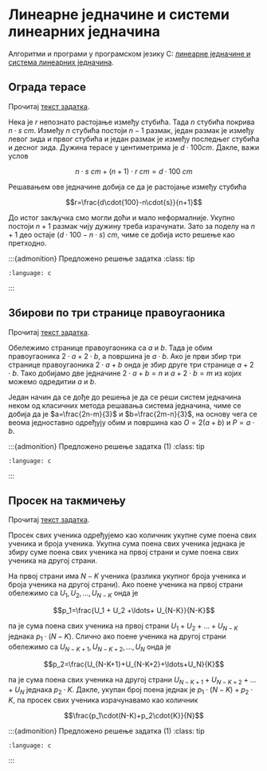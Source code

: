 # Линеарне једначине и системи линеарних једначина

Алгоритми и програми у програмском језику C:
[линеарне једначине и система линеарних једначина](https://petlja.org/biblioteka/r/Zbirka/01%20Aritmetika/01%20Formule/01%20geometrijske%20formule).

## Oграда терасе

Прочитај [текст задатка](https://petlja.org/biblioteka/r/Zbirka/ograda_terase).

Нека је $r$ непознато растојање између стубића. Тада $n$ стубића покрива
$n\cdot{s} \ cm$. Између $n$ стубића постоји $n-1$ размак, један размак је
између левог зида и првог стубића и један размак је између последњег стубића и
десног зида. Дужина терасе у центиметрима је $d\cdot{100}cm$. Дакле, важи
услов

$$n\cdot{s} \ cm+(n+1)\cdot{r} \ cm=d\cdot{100} \ cm$$

Решавањем ове једначине добија се да је растојање између стубића

$$r=\frac{d\cdot{100}-n\cdot{s}}{n+1}$$

До истог закључка смо могли доћи и мало неформалније. Укупно постоји $n+1$
размак чију дужину треба израчунати. Зато за поделу на $n+1$ део остаје
$(d\cdot{100}-n\cdot{s}) \ cm$, чиме се добија исто решење као претходно.

:::{admonition} Предложено решење задатка
:class: tip

```{literalinclude} code/ograda_terase.c
:language: c
```

:::

## Збирови по три странице правоугаоника

Прочитај [текст задатка](https://petlja.org/biblioteka/r/Zbirka/zbirovi_po_tri_stranice_pravougaonika).

Обележимо странице правоугаоника са $a$ и $b$. Тада је обим правоугаоника
$2\cdot{a}+2\cdot{b}$, а површина је $a\cdot{b}$. Ако je први збир три странице
правоугаоника $2\cdot{a}+b$ онда је збир друге три странице $a+2\cdot{b}$. Тако
добијамо две једначине $2\cdot{a}+b=n$ и $a+2\cdot{b}=m$ из којих можемо
одредитии $a$ и $b$.

Један начин да се дође до решења је да се реши систем једначина неком од
класичних метода решавања система једначина, чиме се добија да је
$a=\frac{2n-m}{3}$ и $b=\frac{2m-n}{3}$, на основу чега се веома једноставно
одређују обим и површина као $O=2(a+b)$ и $P=a\cdot{b}$.

:::{admonition} Предложено решење задатка (1)
:class: tip

```{literalinclude} code/zbirovi_po_tri_stranice_pravougaonika.c
:language: c
```

:::

## Просек на такмичењу

Прочитај [текст задатка](https://petlja.org/biblioteka/r/Zbirka/prosek_na_takmicenju).

Просек свих ученика одређујемо као количник укупне суме поена свих ученика и
броја ученика. Укупна сума поена свих ученика једнака је збиру суме поена свих
ученика на првој страни и суме поена свих ученика на другој страни.

На првој страни има $N-K$ ученика (разлика укупног броја ученика и броја
ученика на другој страни). Ако поене ученика на првој страни обележимо са
$U_1,U_2,\ldots,U_{N-K}$ онда је

$$p_1=\frac{U_1 + U_2 +\ldots+ U_{N-K}}{N-K}$$

па је сума поена свих ученика на првој страни $U_1+U_2+\ldots+U_{N - K}$
једнака $p_1\cdot(N-K)$. Слично ако поене ученика на другој страни обележимо са
$U_{N-K+1},U_{N-K+2},\ldots,U_N$ онда је

$$p_2=\frac{U_{N-K+1}+U_{N-K+2}+\ldots+U_N}{K}$$

па је сума поена свих ученика на другој страни $U_{N-K+1}+U_{N-K+2}+\ldots+U_N$
једнака $p_2\cdot{K}$. Дакле, укупан број поена једнак је
$p_1\cdot(N-K)+p_2\cdot{K}$, па просек свих ученика израчунавамо као количник

$$\frac{p_1\cdot(N-K)+p_2\cdot{K}}{N}$$

:::{admonition} Предложено решење задатка (1)
:class: tip

```{literalinclude} code/prosek_na_takmicenju.c
:language: c
```

:::
